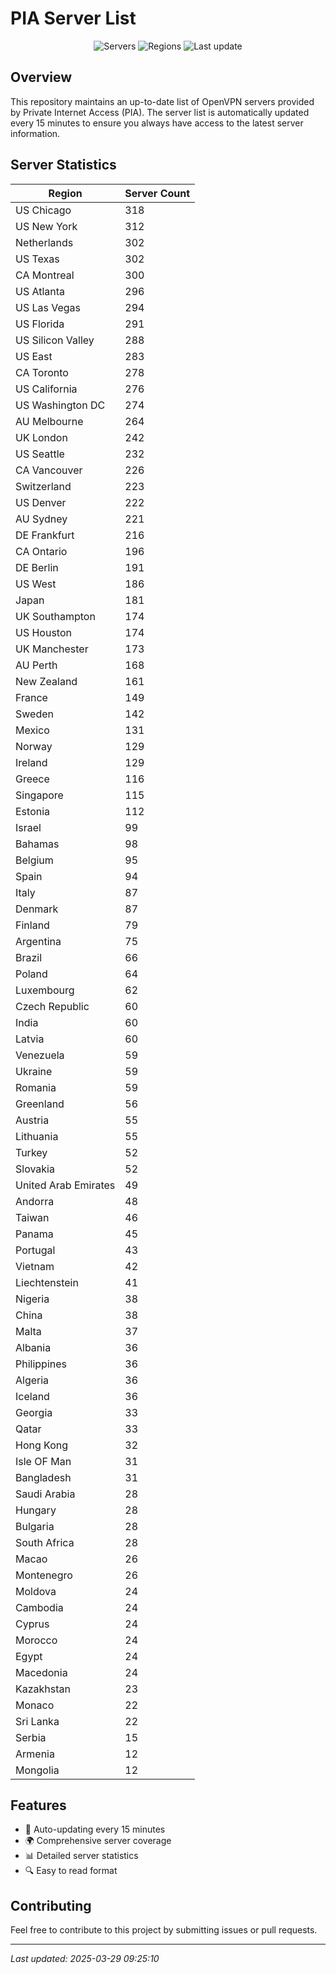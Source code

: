 # PIA Server List

<div align="center">

![Servers](https://img.shields.io/badge/servers-10,965-blue)
![Regions](https://img.shields.io/badge/regions-97-blue)
![Last update](https://img.shields.io/badge/Last_Updated-March_29_2025_04:25_EST-blue)

</div>

## Overview
This repository maintains an up-to-date list of OpenVPN servers provided by Private Internet Access (PIA). The server list is automatically updated every 15 minutes to ensure you always have access to the latest server information.

## Server Statistics
| Region | Server Count |
|--------|--------------|
| US Chicago                     | 318          |
| US New York                    | 312          |
| Netherlands                    | 302          |
| US Texas                       | 302          |
| CA Montreal                    | 300          |
| US Atlanta                     | 296          |
| US Las Vegas                   | 294          |
| US Florida                     | 291          |
| US Silicon Valley              | 288          |
| US East                        | 283          |
| CA Toronto                     | 278          |
| US California                  | 276          |
| US Washington DC               | 274          |
| AU Melbourne                   | 264          |
| UK London                      | 242          |
| US Seattle                     | 232          |
| CA Vancouver                   | 226          |
| Switzerland                    | 223          |
| US Denver                      | 222          |
| AU Sydney                      | 221          |
| DE Frankfurt                   | 216          |
| CA Ontario                     | 196          |
| DE Berlin                      | 191          |
| US West                        | 186          |
| Japan                          | 181          |
| UK Southampton                 | 174          |
| US Houston                     | 174          |
| UK Manchester                  | 173          |
| AU Perth                       | 168          |
| New Zealand                    | 161          |
| France                         | 149          |
| Sweden                         | 142          |
| Mexico                         | 131          |
| Norway                         | 129          |
| Ireland                        | 129          |
| Greece                         | 116          |
| Singapore                      | 115          |
| Estonia                        | 112          |
| Israel                         | 99           |
| Bahamas                        | 98           |
| Belgium                        | 95           |
| Spain                          | 94           |
| Italy                          | 87           |
| Denmark                        | 87           |
| Finland                        | 79           |
| Argentina                      | 75           |
| Brazil                         | 66           |
| Poland                         | 64           |
| Luxembourg                     | 62           |
| Czech Republic                 | 60           |
| India                          | 60           |
| Latvia                         | 60           |
| Venezuela                      | 59           |
| Ukraine                        | 59           |
| Romania                        | 59           |
| Greenland                      | 56           |
| Austria                        | 55           |
| Lithuania                      | 55           |
| Turkey                         | 52           |
| Slovakia                       | 52           |
| United Arab Emirates           | 49           |
| Andorra                        | 48           |
| Taiwan                         | 46           |
| Panama                         | 45           |
| Portugal                       | 43           |
| Vietnam                        | 42           |
| Liechtenstein                  | 41           |
| Nigeria                        | 38           |
| China                          | 38           |
| Malta                          | 37           |
| Albania                        | 36           |
| Philippines                    | 36           |
| Algeria                        | 36           |
| Iceland                        | 36           |
| Georgia                        | 33           |
| Qatar                          | 33           |
| Hong Kong                      | 32           |
| Isle OF Man                    | 31           |
| Bangladesh                     | 31           |
| Saudi Arabia                   | 28           |
| Hungary                        | 28           |
| Bulgaria                       | 28           |
| South Africa                   | 28           |
| Macao                          | 26           |
| Montenegro                     | 26           |
| Moldova                        | 24           |
| Cambodia                       | 24           |
| Cyprus                         | 24           |
| Morocco                        | 24           |
| Egypt                          | 24           |
| Macedonia                      | 24           |
| Kazakhstan                     | 23           |
| Monaco                         | 22           |
| Sri Lanka                      | 22           |
| Serbia                         | 15           |
| Armenia                        | 12           |
| Mongolia                       | 12           |

## Features
- 🔄 Auto-updating every 15 minutes
- 🌍 Comprehensive server coverage
- 📊 Detailed server statistics
- 🔍 Easy to read format

## Contributing
Feel free to contribute to this project by submitting issues or pull requests.

---
*Last updated: 2025-03-29 09:25:10*